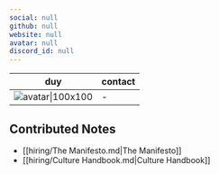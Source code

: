 ```yaml
---
social: null
github: null
website: null
avatar: null
discord_id: null
---
```

<div class="profile"/>

| duy                    | contact |
| ---------------------- | ------- |
| ![avatar\|100x100](\-) | \-      |

## Contributed Notes

- [[hiring/The Manifesto.md|The Manifesto]]
- [[hiring/Culture Handbook.md|Culture Handbook]]
